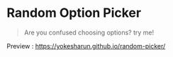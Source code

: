 # Random Option Picker

> Are you confused choosing options? try me!

Preview : https://yokesharun.github.io/random-picker/
